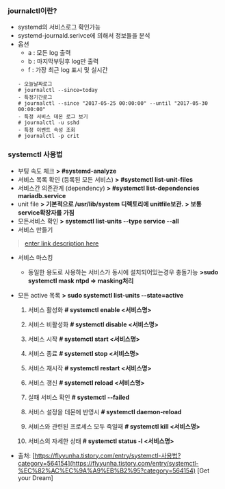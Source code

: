 ﻿### journalctl이란?
- systemd의 서비스로그 확인가능
- systemd-journald.serivce에 의해서 정보들을 분석
- 옵션
	- a : 모든 log 출력
	- b : 마지막부팅후 log만 출력
	- f : 가장 최근 log 표시 및 실시간
	```
	- 오늘날짜로그
	# journalctl --since=today
	- 특정기간로그
	# journalctl --since "2017-05-25 00:00:00" --until "2017-05-30 00:00:00"
	- 특정 서비스 데몬 로그 보기
	# journalctl -u sshd
	- 특정 이벤트 속성 조회
	# journalctl -p crit 
	``` 
### systemctl 사용법
- 부팅 속도 체크
**> #systemd-analyze** 
- 서비스 목록 확인 (등록된 모든 서비스)
**> #systemctl list-unit-files**
- 서비스간 의존관계 (dependency)
**>  #systemctl list-dependencies mariadb.service**
- unit file
**> 기본적으로 /usr/lib/system  디렉토리에 unitfile보관.**
**> 보통 service확장자를 가짐**
- 모든서비스 확인
**> systemctl list-units --type service --all**
- 서비스 만들기 
> [enter link description here](https://access.redhat.com/documentation/en-us/red_hat_enterprise_linux/7/html/system_administrators_guide/sect-managing_services_with_systemd-unit_files)
- 서비스 마스킹
	- 동일한 용도로 사용하는 서비스가 동시에 설치되어있는경우 충돌가능
	**>sudo systemctl mask ntpd => masking처리** 
- 모든 active 목록
**> sudo systemctl list-units --state=active**
 
	1. 서비스 활성화
	**# systemctl enable <서비스명>**
	2. 서비스 비활성화
	**# systemctl disable <서비스명>**
	3. 서비스 시작
	**# systemctl start <서비스명>**
	4. 서비스 종료
	**# systemctl stop <서비스명>**
	5. 서비스 재시작
	**# systemctl restart <서비스명>**

	6. 서비스 갱신
	**# systemctl reload <서비스명>**
	7. 실패 서비스 확인
	**# systemctl --failed**
	8. 서비스 설정을 데몬에 반영시
	**# systemctl daemon-reload**
	9. 서비스와 관련된 프로세스 모두 죽일때
	**# systemctl kill <서비스명>**
	10. 서비스의 자세한 상태
	**# systemctl status -l <서비스명>**
-	출처: [https://flyyunha.tistory.com/entry/systemctl-사용법?category=564154](https://flyyunha.tistory.com/entry/systemctl-%EC%82%AC%EC%9A%A9%EB%B2%95?category=564154) [Get your Dream]
